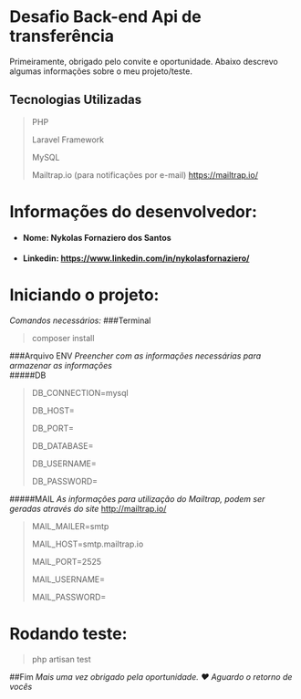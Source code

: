 # Desafio Back-end Api de transferência

Primeiramente, obrigado pelo convite e oportunidade. Abaixo descrevo algumas informações
sobre o meu projeto/teste.

## Tecnologias Utilizadas
> PHP
> 
> Laravel Framework
> 
> MySQL
> 
> Mailtrap.io (para notificações por e-mail) https://mailtrap.io/

# Informações do desenvolvedor:

- #### Nome: Nykolas Fornaziero dos Santos
- #### Linkedin: https://www.linkedin.com/in/nykolasfornaziero/

# Iniciando o projeto:
*Comandos necessários:*
###Terminal
> composer install

###Arquivo ENV
*Preencher com as informações necessárias para armazenar as informações*  
#####DB
> DB_CONNECTION=mysql
>
>DB_HOST=
>
>DB_PORT=
> 
>DB_DATABASE=
> 
>DB_USERNAME=
> 
>DB_PASSWORD=
>

#####MAIL
*As informações para utilização do Mailtrap, podem ser geradas através do site*
http://mailtrap.io/
> 
> MAIL_MAILER=smtp
> 
> MAIL_HOST=smtp.mailtrap.io
> 
> MAIL_PORT=2525
> 
> MAIL_USERNAME=
>
> MAIL_PASSWORD=

# Rodando teste:
> php artisan test 


##Fim
*Mais uma vez obrigado pela oportunidade. :heart: Aguardo o retorno de vocês*


